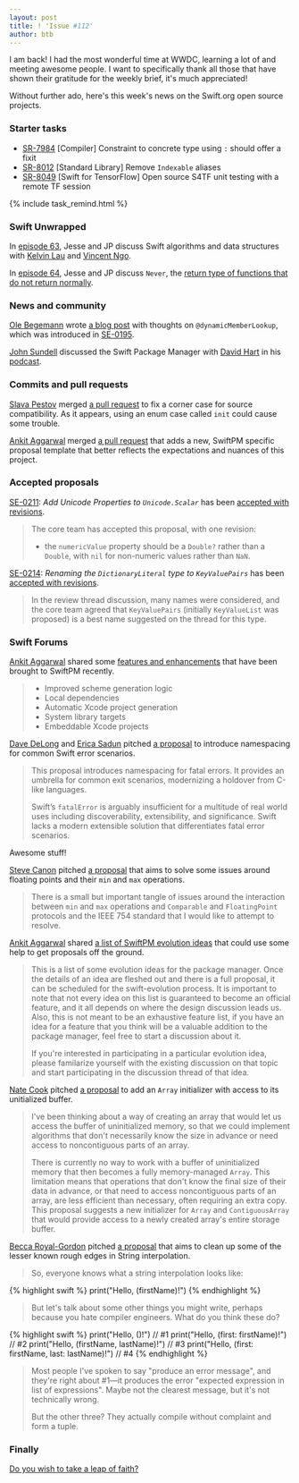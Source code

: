 ```yaml
---
layout: post
title: ! 'Issue #112'
author: btb
---
```


I am back! I had the most wonderful time at WWDC, learning a lot of and meeting awesome people.
I want to specifically thank all those that have shown their gratitude for the weekly brief, it's much appreciated!

Without further ado, here's this week's news on the Swift.org open source projects.

<!--excerpt-->

### Starter tasks

- [SR-7984](https://bugs.swift.org/browse/SR-7984) [Compiler] Constraint to concrete type using `:` should offer a fixit
- [SR-8012](https://bugs.swift.org/browse/SR-8012) [Standard Library] Remove `Indexable` aliases
- [SR-8049](https://bugs.swift.org/browse/SR-8049) [Swift for TensorFlow] Open source S4TF unit testing with a remote TF session

{% include task_remind.html %}

### Swift Unwrapped

In [episode 63](https://spec.fm/podcasts/swift-unwrapped/147483), Jesse and JP discuss Swift algorithms and data structures with [Kelvin Lau](https://twitter.com/KelvinlauKl) and [Vincent Ngo](https://twitter.com/VincentNgo2).

In [episode 64](https://spec.fm/podcasts/swift-unwrapped/160151), Jesse and JP discuss `Never`, the [return type of functions that do not return normally](https://developer.apple.com/documentation/swift/never).

### News and community

[Ole Begemann](https://twitter.com/olebegemann) wrote [a blog post](https://oleb.net/blog/2018/06/dynamic-member-lookup/) with thoughts on `@dynamicMemberLookup`, which was introduced in [SE-0195](https://github.com/apple/swift-evolution/blob/master/proposals/0195-dynamic-member-lookup.md).

[John Sundell](https://twitter.com/johnsundell) discussed the Swift Package Manager with [David Hart](https://twitter.com/dhartbit) in his [podcast](https://www.swiftbysundell.com/podcast/26).

### Commits and pull requests

[Slava Pestov](https://github.com/slavapestov) merged [a pull request](https://github.com/apple/swift/pull/17227) to fix a corner case for source compatibility. As it appears, using an enum case called `init` could cause some trouble.

[Ankit Aggarwal](https://twitter.com/aciidb0mb3r/) merged [a pull request](https://github.com/apple/swift-evolution/pull/828) that adds a new, SwiftPM specific proposal template that better reflects the expectations and nuances of this project.

### Accepted proposals

[SE-0211](https://github.com/apple/swift-evolution/blob/master/proposals/0211-unicode-scalar-properties.md): *Add Unicode Properties to `Unicode.Scalar`* has been [accepted with revisions](https://forums.swift.org/t/accepted-se-0211-add-unicode-properties-to-unicode-scalar/13857/1).

> The core team has accepted this proposal, with one revision:
>
> - the `numericValue` property should be a `Double?` rather than a `Double`, with `nil` for non-numeric values rather than `NaN`.

[SE-0214](https://github.com/apple/swift-evolution/blob/master/proposals/0214-DictionaryLiteral.md): *Renaming the `DictionaryLiteral` type to `KeyValuePairs`* has been [accepted with revisions](https://forums.swift.org/t/accepted-with-revision-se-0214-renaming-the-dictionaryliteral-type-to-keyvaluepairs/13661).

> In the review thread discussion, many names were considered, and the core team agreed that `KeyValuePairs` (initially `KeyValueList` was proposed) is a best name suggested on the thread for this type.

### Swift Forums

[Ankit Aggarwal](https://twitter.com/aciidb0mb3r/) shared some [features and enhancements](https://forums.swift.org/t/recent-swiftpm-features-and-enhancements/13807) that have been brought to SwiftPM recently.

> - Improved scheme generation logic
> - Local dependencies
> - Automatic Xcode project generation
> - System library targets
> - Embeddable Xcode projects

[Dave DeLong](https://twitter.com/davedelong) and [Erica Sadun](https://twitter.com/ericasadun) pitched [a proposal](https://forums.swift.org/t/introducing-namespacing-for-common-swift-error-scenarios/10773) to introduce namespacing for common Swift error scenarios.

> This proposal introduces namespacing for fatal errors. It provides an umbrella for common exit scenarios, modernizing a holdover from C-like languages.
>
> Swift’s `fatalError` is arguably insufficient for a multitude of real world uses including discoverability, extensibility, and significance. Swift lacks a modern extensible solution that differentiates fatal error scenarios. 

Awesome stuff!

[Steve Canon](https://forums.swift.org/u/scanon/summary) pitched [a proposal](https://forums.swift.org/t/comparable-and-floatingpoint/13931) that aims to solve some issues around floating points and their `min` and `max` operations.

> There is a small but important tangle of issues around the interaction between `min` and `max` operations and `Comparable` and `FloatingPoint` protocols and the IEEE 754 standard that I would like to attempt to resolve.

[Ankit Aggarwal](https://twitter.com/aciidb0mb3r/) shared [a list of SwiftPM evolution ideas](https://forums.swift.org/t/swift-package-manager-evolution-ideas/13940) that could use some help to get proposals off the ground.

> This is a list of some evolution ideas for the package manager. Once the details of an idea are fleshed out and there is a full proposal, it can be scheduled for the swift-evolution process. It is important to note that not every idea on this list is guaranteed to become an official feature, and it all depends on where the design discussion leads us. Also, this is not meant to be an exhaustive feature list, if you have an idea for a feature that you think will be a valuable addition to the package manager, feel free to start a discussion about it.
>
> If you're interested in participating in a particular evolution idea, please familarize yourself with the existing discussion on that topic and start participating in the discussion thread of that idea.

[Nate Cook](https://twitter.com/nnnnnnnn) pitched [a proposal](https://forums.swift.org/t/array-initializer-with-access-to-uninitialized-buffer/13689) to add an `Array` initializer with access to its unitialized buffer.

> I've been thinking about a way of creating an array that would let us access the buffer of uninitialized memory, so that we could implement algorithms that don't necessarily know the size in advance or need access to noncontiguous parts of an array.
>
> There is currently no way to work with a buffer of uninitialized memory that then becomes a fully memory-managed `Array`. This limitation means that operations that don't know the final size of their data in advance, or that need to access noncontiguous parts of an array, are less efficient than necessary, often requiring an extra copy. This proposal suggests a new initializer for `Array` and `ContiguousArray` that would provide access to a newly created array's entire storage buffer.

[Becca Royal-Gordon](https://twitter.com/beccadax) pitched [a proposal](https://forums.swift.org/t/pitch-deprecate-strange-interpolations-in-swift-4-2/13694) that aims to clean up some of the lesser known rough edges in String interpolation.

> So, everyone knows what a string interpolation looks like:

{% highlight swift %}
print("Hello, \(firstName)!")
{% endhighlight %}

> But let's talk about some other things you might write, perhaps because you hate compiler engineers. What do you think these do?

{% highlight swift %}
print("Hello, \()!")                                    // #1
print("Hello, \(first: firstName)!")                    // #2
print("Hello, \(firstName, lastName)!")                 // #3
print("Hello, \(first: firstName, last: lastName)!")    // #4
{% endhighlight %}

> Most people I've spoken to say "produce an error message", and they're right about #1—it produces the error "expected expression in list of expressions". Maybe not the clearest message, but it's not technically wrong.
>
> But the other three? They actually compile without complaint and form a tuple.

### Finally

[Do you wish to take a leap of faith?](https://twitter.com/slava_pestov/status/1010043445203701760)
